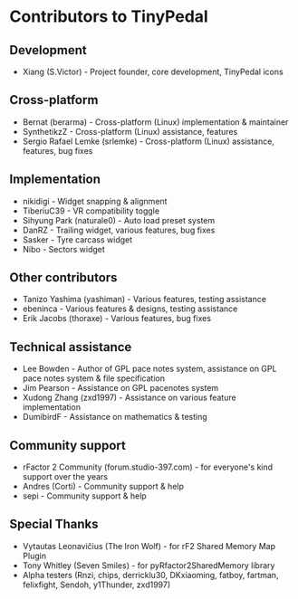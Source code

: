 # Contributors to TinyPedal

## Development
* Xiang (S.Victor) - Project founder, core development, TinyPedal icons

## Cross-platform
* Bernat (berarma) - Cross-platform (Linux) implementation & maintainer
* SynthetikzZ - Cross-platform (Linux) assistance, features
* Sergio Rafael Lemke (srlemke) - Cross-platform (Linux) assistance, features, bug fixes

## Implementation
* nikidigi - Widget snapping & alignment
* TiberiuC39 - VR compatibility toggle
* Sihyung Park (naturale0) - Auto load preset system
* DanRZ - Trailing widget, various features, bug fixes
* Sasker - Tyre carcass widget
* Nibo - Sectors widget

## Other contributors
* Tanizo Yashima (yashiman) - Various features, testing assistance
* ebeninca - Various features & designs, testing assistance
* Erik Jacobs (thoraxe) - Various features, bug fixes

## Technical assistance
* Lee Bowden - Author of GPL pace notes system, assistance on GPL pace notes system & file specification
* Jim Pearson - Assistance on GPL pacenotes system
* Xudong Zhang (zxd1997) - Assistance on various feature implementation
* DumibirdF - Assistance on mathematics & testing

## Community support
* rFactor 2 Community (forum.studio-397.com) - for everyone's kind support over the years
* Andres (Corti) - Community support & help
* sepi - Community support & help

## Special Thanks
* Vytautas Leonavičius (The Iron Wolf) - for rF2 Shared Memory Map Plugin
* Tony Whitley (Seven Smiles) - for pyRfactor2SharedMemory library
* Alpha testers (Rnzi, chips, derricklu30, DKxiaoming, fatboy, fartman, felixfight, Sendoh, y1Thunder, zxd1997)
